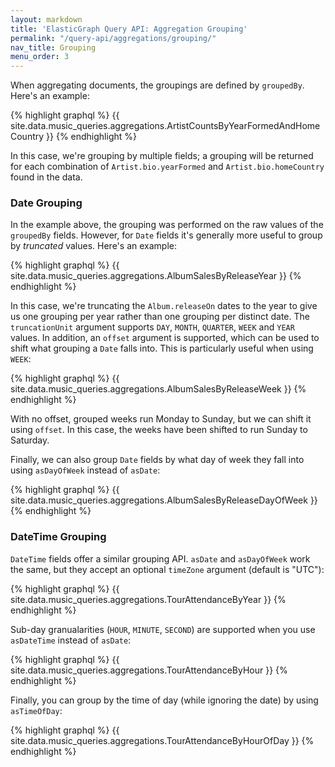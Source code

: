 ```yaml
---
layout: markdown
title: 'ElasticGraph Query API: Aggregation Grouping'
permalink: "/query-api/aggregations/grouping/"
nav_title: Grouping
menu_order: 3
---
```

When aggregating documents, the groupings are defined by `groupedBy`. Here's an example:

{% highlight graphql %}
{{ site.data.music_queries.aggregations.ArtistCountsByYearFormedAndHomeCountry }}
{% endhighlight %}

In this case, we're grouping by multiple fields; a grouping will be returned for each
combination of `Artist.bio.yearFormed` and `Artist.bio.homeCountry` found in the data.

### Date Grouping

In the example above, the grouping was performed on the raw values of the `groupedBy` fields.
However, for `Date` fields it's generally more useful to group by _truncated_ values.
Here's an example:

{% highlight graphql %}
{{ site.data.music_queries.aggregations.AlbumSalesByReleaseYear }}
{% endhighlight %}

In this case, we're truncating the `Album.releaseOn` dates to the year to give us one grouping per
year rather than one grouping per distinct date. The `truncationUnit` argument supports `DAY`, `MONTH`,
`QUARTER`, `WEEK` and `YEAR` values. In addition, an `offset` argument is supported, which can be used
to shift what grouping a `Date` falls into. This is particularly useful when using `WEEK`:

{% highlight graphql %}
{{ site.data.music_queries.aggregations.AlbumSalesByReleaseWeek }}
{% endhighlight %}

With no offset, grouped weeks run Monday to Sunday, but we can shift it using `offset`. In this case, the weeks have been
shifted to run Sunday to Saturday.

Finally, we can also group `Date` fields by what day of week they fall into using `asDayOfWeek` instead of `asDate`:

{% highlight graphql %}
{{ site.data.music_queries.aggregations.AlbumSalesByReleaseDayOfWeek }}
{% endhighlight %}

### DateTime Grouping

`DateTime` fields offer a similar grouping API. `asDate` and `asDayOfWeek` work the same, but they accept an optional `timeZone`
argument (default is "UTC"):

{% highlight graphql %}
{{ site.data.music_queries.aggregations.TourAttendanceByYear }}
{% endhighlight %}

Sub-day granualarities (`HOUR`, `MINUTE`, `SECOND`) are supported when you use `asDateTime` instead of `asDate`:

{% highlight graphql %}
{{ site.data.music_queries.aggregations.TourAttendanceByHour }}
{% endhighlight %}

Finally, you can group by the time of day (while ignoring the date) by using `asTimeOfDay`:

{% highlight graphql %}
{{ site.data.music_queries.aggregations.TourAttendanceByHourOfDay }}
{% endhighlight %}
